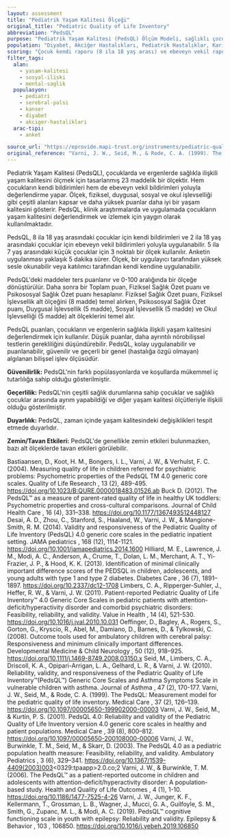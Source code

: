 ```yaml
---
layout: assessment
title: "Pediatrik Yaşam Kalitesi Ölçeği"
original_title: "Pediatric Quality of Life Inventory"
abbreviation: "PedsQL"
purpose: "Pediatrik Yaşam Kalitesi (PedsQL) Ölçüm Modeli, sağlıklı çocuklarda ve ergenlerde ve akut ve kronik sağlık sorunları olanlarda sağlıkla ilişkili yaşam kalitesini (HRQOL) ölçmek için kullanılan modüler bir yaklaşımdır."
population: "Diyabet, Akciğer Hastalıkları, Pediatrik Hastalıklar, Karışık Popülasyonlar, Mental Sağlık, Serebral Palsi, Kanser"
scoring: "Çocuk kendi raporu (8 ila 18 yaş arası) ve ebeveyn vekil raporu genelinde 5 noktalı bir yanıt ölçeği kullanılır (0 = asla sorun değil; 1 = neredeyse asla sorun değil; 2 = bazen sorun; 3 = sık sık sorun; 4 = neredeyse her zaman sorun). Küçük çocuk kendi raporu (5 ila 7 yaş) için 3 noktalı bir ölçek kullanılır (0 = hiç sorun değil; 2 = bazen sorun; 4 = çok sorun). Maddeler tersine çevrilir ve 0–100 ölçeğine doğrusal olarak dönüştürülür (0 = 100, 1 = 75, 2 = 50, 3= 25, 4 = 0), böylece daha yüksek puanlar daha iyi HRQOL'yi gösterir. Bu araç, bir Toplam puan, Fiziksel Sağlık Özet puanı (8 madde, Fiziksel İşlevsellik alt ölçeğine eşdeğer) ve Psikososyal Sağlık Özet puanı (Duygusal İşlevsellik alt ölçeğine [5 madde], Sosyal İşlevsellik alt ölçeğine [5 madde] ve Okul İşlevsellik alt ölçeğine [5 madde] dayalı 15 madde) sağlar."
filter_tags:
  alan:
    - yasam-kalitesi
    - sosyal-iliski
    - mental-saglik
  populasyon:
    - pediatri
    - serebral-palsi
    - kanser
    - diyabet
    - akciger-hastaliklari
  arac-tipi:
    - anket

source_url: "https://eprovide.mapi-trust.org/instruments/pediatric-quality-of-life-inventory-generic-core-scales"
original_reference: "Varni, J. W., Seid, M., & Rode, C. A. (1999). The PedsQL: Measurement model for the pediatric quality of life inventory. Medical Care, 37(2), 126–139. https://doi.org/10.1097/00005650-199902000-00003"
---
```



Pediatrik Yaşam Kalitesi (PedsQL), çocuklarda ve ergenlerde sağlıkla ilişkili yaşam kalitesini ölçmek için tasarlanmış 23 maddelik bir ölçektir. Hem çocukların kendi bildirimleri hem de ebeveyn vekil bildirimleri yoluyla değerlendirme yapar. Ölçek, fiziksel, duygusal, sosyal ve okul işlevselliği gibi çeşitli alanları kapsar ve daha yüksek puanlar daha iyi bir yaşam kalitesini gösterir. PedsQL, klinik araştırmalarda ve uygulamada çocukların yaşam kalitesini değerlendirmek ve izlemek için yaygın olarak kullanılmaktadır.


PedsQL, 8 ila 18 yaş arasındaki çocuklar için kendi bildirimleri ve 2 ila 18 yaş arasındaki çocuklar için ebeveyn vekil bildirimleri yoluyla uygulanabilir. 5 ila 7 yaş arasındaki küçük çocuklar için 3 noktalı bir ölçek kullanılır. Anketin uygulanması yaklaşık 5 dakika sürer. Ölçek, bir uygulayıcı tarafından yüksek sesle okunabilir veya katılımcı tarafından kendi kendine uygulanabilir.


PedsQL'deki maddeler ters puanlanır ve 0-100 aralığında bir ölçeğe dönüştürülür. Daha sonra bir Toplam puan, Fiziksel Sağlık Özet puanı ve Psikososyal Sağlık Özet puanı hesaplanır. Fiziksel Sağlık Özet puanı, Fiziksel İşlevsellik alt ölçeğini (8 madde) temel alırken, Psikososyal Sağlık Özet puanı, Duygusal İşlevsellik (5 madde), Sosyal İşlevsellik (5 madde) ve Okul İşlevselliği (5 madde) alt ölçeklerini temel alır.


PedsQL puanları, çocukların ve ergenlerin sağlıkla ilişkili yaşam kalitesini değerlendirmek için kullanılır. Düşük puanlar, daha ayrıntılı nörobilişsel testlerin gerekliliğini düşündürebilir. PedsQL, kolay uygulanabilir ve puanlanabilir, güvenilir ve geçerli bir genel (hastalığa özgü olmayan) algılanan bilişsel işlev ölçüsüdür.


**Güvenilirlik:** PedsQL'nin farklı popülasyonlarda ve koşullarda mükemmel iç tutarlılığa sahip olduğu gösterilmiştir.

**Geçerlilik:** PedsQL'nin çeşitli sağlık durumlarına sahip çocuklar ve sağlıklı çocuklar arasında ayrım yapabildiği ve diğer yaşam kalitesi ölçütleriyle ilişkili olduğu gösterilmiştir.

**Duyarlılık:** PedsQL, zaman içinde yaşam kalitesindeki değişiklikleri tespit etmede duyarlıdır.

**Zemin/Tavan Etkileri:** PedsQL'de genellikle zemin etkileri bulunmazken, bazı alt ölçeklerde tavan etkileri görülebilir.


Bastiaansen, D., Koot, H. M., Bongers, I. L., Varni, J. W., & Verhulst, F. C. (2004). Measuring quality of life in children referred for psychiatric problems: Psychometric properties of the PedsQL
TM
4.0 generic core scales.
Quality of Life Research
,
13
(2), 489-495. https://doi.org/10.1023/B:QURE.0000018483.01526.ab
Buck D. (2012). The PedsQL™ as a measure of parent-rated quality of life in healthy UK toddlers: Psychometric properties and cross-cultural comparisons.
Journal of Child Health Care
,
16
(4), 331–338. https://doi.org/10.1177/1367493512448127
Desai, A. D., Zhou, C., Stanford, S., Haaland, W., Varni, J. W., & Mangione-Smith, R. M. (2014). Validity and responsiveness of the Pediatric Quality of Life Inventory (PedsQL) 4.0 generic core scales in the pediatric inpatient setting.
JAMA pediatrics
,
168
(12), 1114-1121. https://doi.org/10.1001/jamapediatrics.2014.1600
Hilliard, M. E., Lawrence, J. M., Modi, A. C., Anderson, A., Crume, T., Dolan, L. M., Merchant, A. T., Yi-Frazier, J. P., & Hood, K. K. (2013). Identification of minimal clinically important difference scores of the PEDSQL in children, adolescents, and young adults with type 1 and type 2 diabetes.
Diabetes Care
,
36
(7), 1891–1897.
https://doi.org/10.2337/dc12-1708
Limbers, C. A., Ripperger-Suhler, J., Heffer, R. W., & Varni, J. W. (2011). Patient-reported Pediatric Quality of Life Inventory™ 4.0 Generic Core Scales in pediatric patients with attention-deficit/hyperactivity disorder and comorbid psychiatric disorders: Feasibility, reliability, and validity.
Value in Health
,
14
(4), 521-530. https://doi.org/10.1016/j.jval.2010.10.031
Oeffinger, D., Bagley, A., Rogers, S., Gorton, G., Kryscio, R., Abel, M., Damiano, D., Barnes, D., & Tylkowski, C. (2008). Outcome tools used for ambulatory children with cerebral palsy: Responsiveness and minimum clinically important differences.
Developmental Medicine & Child Neurology
,
50
(12), 918–925. https://doi.org/10.1111/j.1469-8749.2008.03150.x
Seid, M., Limbers, C. A., Driscoll, K. A., Opipari-Arrigan, L. A., Gelhard, L. R., & Varni, J. W. (2010). Reliability, validity, and responsiveness of the Pediatric Quality of Life Inventory™(PedsQL™) Generic Core Scales and Asthma Symptoms Scale in vulnerable children with asthma.
Journal of Asthma
,
47
(2), 170-177.
Varni, J. W., Seid, M., & Rode, C. A. (1999). The PedsQL: Measurement model for the pediatric quality of life inventory.
Medical Care
,
37
(2), 126–139. https://doi.org/10.1097/00005650-199902000-00003
Varni, J. W., Seid, M., & Kurtin, P. S. (2001). PedsQL 4.0: Reliability and validity of the Pediatric Quality of Life Inventory version 4.0 generic core scales in healthy and patient populations.
Medical Care
,
39
(8), 800–812. https://doi.org/10.1097/00005650-200108000-00006
Varni, J. W., Burwinkle, T. M., Seid, M., & Skarr, D. (2003). The PedsQL 4.0 as a pediatric population health measure: Feasibility, reliability, and validity.
Ambulatory Pediatrics
,
3
(6), 329–341.
https://doi.org/10.1367/1539-4409(2003)003<0329:tpaapp>2.0.co;2
Varni, J. W., & Burwinkle, T. M. (2006). The PedsQL™ as a patient-reported outcome in children and adolescents with attention-deficit/hyperactivity disorder: A population-based study.
Health and Quality of Life Outcomes
,
4
(1), 1-10.
https://doi.org/10.1186/1477-7525-4-26
Varni, J. W., Junger, K. F., Kellermann, T., Grossman, L. B., Wagner, J., Mucci, G. A., Guilfoyle, S. M., Smith, G., Zupanc, M. L., & Modi, A. C. (2019). PedsQL™ cognitive functioning scale in youth with epilepsy: Reliability and validity.
Epilepsy & Behavior
,
103
, 106850. https://doi.org/10.1016/j.yebeh.2019.106850
```